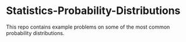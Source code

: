 # Statistics-Probability-Distributions
This repo contains example problems on some of the most common probability distributions.
